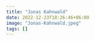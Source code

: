 ```yaml
---
title: "Jonas Kahnwald"
date: 2022-12-23T18:26:46+06:00
image: "Jonas-Kahnwald.jpeg"
tags: []
---
```

